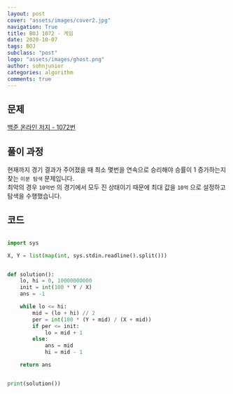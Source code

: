 ```yaml
---
layout: post
cover: "assets/images/cover2.jpg"
navigation: True
title: BOJ 1072 - 게임
date: 2020-10-07
tags: BOJ
subclass: "post"
logo: "assets/images/ghost.png"
author: sohnjunior
categories: algorithm
comments: true
---
```


## 문제

[백준 온라인 저지 - 1072번](https://www.acmicpc.net/problem/1072)

## 풀이 과정

현재까지 경기 결과가 주어졌을 때 최소 몇번을 연속으로 승리해야 승률이 1 증가하는지 찾는 `이분 탐색` 문제입니다. <br>
최악의 경우 `10억번` 의 경기에서 모두 진 상태이기 때문에 최대 값을 `10억` 으로 설정하고 탐색을 수행했습니다. <br>

## 코드

```python

import sys

X, Y = list(map(int, sys.stdin.readline().split()))


def solution():
    lo, hi = 0, 10000000000
    init = int(100 * Y / X)
    ans = -1

    while lo <= hi:
        mid = (lo + hi) // 2
        per = int(100 * (Y + mid) / (X + mid))
        if per <= init:
            lo = mid + 1
        else:
            ans = mid
            hi = mid - 1

    return ans


print(solution())

```
